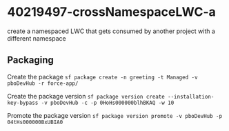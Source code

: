 # 40219497-crossNamespaceLWC-a

create a namespaced LWC that gets consumed by another project with a different namespace


## Packaging

Create the package
`sf package create -n greeting -t Managed -v pboDevHub -r force-app/`

Create the package version
`sf package version create --installation-key-bypass -v pboDevHub -c -p 0HoHs000000blhBKAQ -w 10`

Promote the package version
`sf package version promote -v pboDevHub -p 04tHs000000BxUBIA0`
